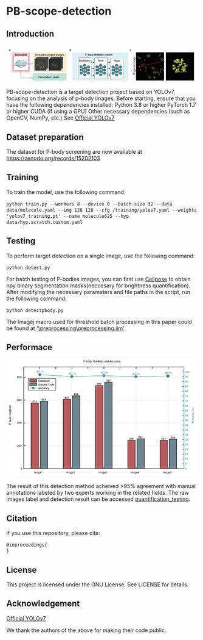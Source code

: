 # PB-scope-detection

## Introduction

![Framework of PB-scope-detection](https://github.com/todhc22skjicea/PB-scope-detection/blob/main/pb_detection/quantification_testing/PBdetection_framework.png)

PB-scope-detection is a target detection project based on YOLOv7, focusing on the analysis of p-body images. 
Before starting, ensure that you have the following dependencies installed:
Python 3.8 or higher
PyTorch 1.7 or higher
CUDA (if using a GPU)
Other necessary dependencies (such as OpenCV, NumPy, etc.)
See [Official YOLOv7](https://github.com/WongKinYiu/yolov7)

## Dataset preparation

The dataset for P-body screening are now available at https://zenodo.org/records/15202103

## Training

To train the model, use the following command:
```
python train.py --workers 8 --device 0 --batch-size 32 --data data/molecule.yaml --img 128 128 --cfg /training/yolov7.yaml --weights 'yolov7_training.pt' --name molecule625 --hyp data/hyp.scratch.custom.yaml
```

## Testing

To perform target detection on a single image, use the following command:
```
python detect.py 
```
For batch testing of P-bodies images, you can first use [Cellpose](https://github.com/MouseLand/cellpose) to obtain npy binary segmentation masks(neccesary for brightness quantification). After modifying the necessary parameters and file paths in the script, run the following command:
```
python detectpbody.py
```
The Imagej macro used for threshold batch processing in this paper could be found at ['\preprocessing\preprocessing.ijm'](https://github.com/todhc22skjicea/PB-scope-detection/tree/main/pb_detection/preprocessing)

## Performace
![Perfomance of PB-scope-detection](https://github.com/todhc22skjicea/PB-scope-detection/blob/main/pb_detection/quantification_testing/PBdetection.png)

The result of this detection method acheived >95% agreement with manual annotations labeled by two experts working in the related fields.
The raw images label and detection result can be accessed [quantification_testing](https://github.com/todhc22skjicea/PB-scope-detection/tree/main/pb_detection/quantification_testing).

## Citation
If you use this repository, please cite:
```
@inproceedings{
}
```

## License

This project is licensed under the GNU License. See LICENSE for details.

## Acknowledgement

[Official YOLOv7](https://github.com/WongKinYiu/yolov7)

We thank the authors of the above for making their code public.
